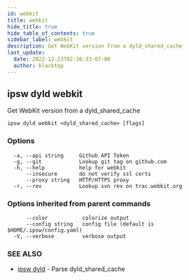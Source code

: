 ```yaml
---
id: webkit
title: webkit
hide_title: true
hide_table_of_contents: true
sidebar_label: webkit
description: Get WebKit version from a dyld_shared_cache
last_update:
  date: 2022-12-23T02:36:33-07:00
  author: blacktop
---
```

## ipsw dyld webkit

Get WebKit version from a dyld_shared_cache

```
ipsw dyld webkit <dyld_shared_cache> [flags]
```

### Options

```
  -a, --api string     Github API Token
  -g, --git            Lookup git tag on github.com
  -h, --help           help for webkit
      --insecure       do not verify ssl certs
      --proxy string   HTTP/HTTPS proxy
  -r, --rev            Lookup svn rev on trac.webkit.org
```

### Options inherited from parent commands

```
      --color           colorize output
      --config string   config file (default is $HOME/.ipsw/config.yaml)
  -V, --verbose         verbose output
```

### SEE ALSO

* [ipsw dyld](/docs/cli/ipsw/dyld)	 - Parse dyld_shared_cache

